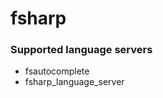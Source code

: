 <!--- THIS DOCUMENT IS AUTOMATICALLY GENERATED, DON'T EDIT IT -->
# fsharp

### Supported language servers

- fsautocomplete
- fsharp_language_server
